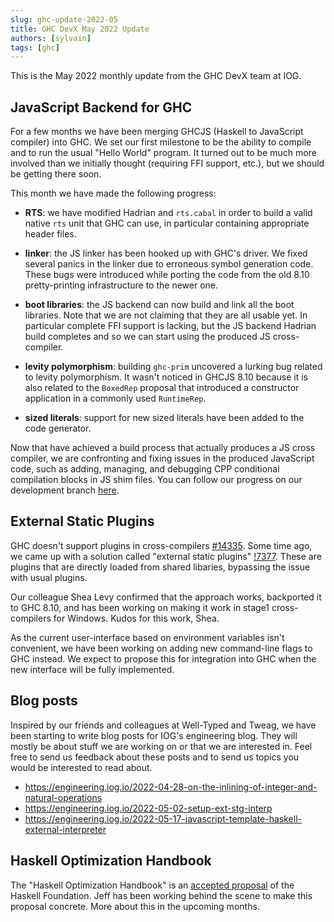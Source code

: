```yaml
---
slug: ghc-update-2022-05
title: GHC DevX May 2022 Update
authors: [sylvain]
tags: [ghc]
---
```



This is the May 2022 monthly update from the GHC DevX team at IOG.

## JavaScript Backend for GHC

For a few months we have been merging GHCJS (Haskell to JavaScript compiler) into GHC.
We set our first milestone to be the ability to compile and to run the usual "Hello World" program.
It turned out to be much more involved than we initially thought (requiring FFI support, etc.), but we should be getting there soon.

This month we have made the following progress:

- **RTS**: we have modified Hadrian and ``rts.cabal`` in order to build a valid
  native ``rts`` unit that GHC can use, in particular containing appropriate
  header files.

- **linker**: the JS linker has been hooked up with GHC's driver.
  We fixed several panics in the linker due to erroneous symbol generation code.
  These bugs were introduced while porting the code from the old 8.10 pretty-printing infrastructure to the newer one.

- **boot libraries**: the JS backend can now build and link all the boot libraries.
Note that we are not claiming that they are all usable yet. In particular complete FFI support is lacking, but the JS backend Hadrian build completes and so we can start using the produced JS cross-compiler.

- **levity polymorphism**: building ``ghc-prim`` uncovered a lurking bug related to
  levity polymorphism. It wasn't noticed in GHCJS 8.10 because it is also
  related to the ``BoxedRep`` proposal that introduced a constructor application
  in a commonly used ``RuntimeRep``.

- **sized literals**: support for new sized literals have been added to the code
  generator.

Now that have achieved a build process that actually produces a JS cross compiler, we are confronting and fixing issues in the produced JavaScript code, such as adding, managing, and debugging CPP conditional compilation blocks in JS shim files. You can follow our progress on our development branch [here](https://gitlab.haskell.org/ghc/ghc/-/tree/wip/js-staging).

## External Static Plugins

GHC doesn't support plugins in cross-compilers [#14335](https://gitlab.haskell.org/ghc/ghc/-/issues/14335).
Some time ago, we came up with a solution called "external static plugins" [!7377](https://gitlab.haskell.org/ghc/ghc/-/merge_requests/7377).
These are plugins that are directly loaded from shared libaries, bypassing the issue with usual plugins.

Our colleague Shea Levy confirmed that the approach works, backported it to GHC 8.10, and has been working on making it work in stage1 cross-compilers for Windows.
Kudos for this work, Shea.

As the current user-interface based on environment variables isn't convenient, we have been working on adding new command-line flags to GHC instead.
We expect to propose this for integration into GHC when the new interface will be fully implemented.

## Blog posts

Inspired by our friends and colleagues at Well-Typed and Tweag, we have been starting to write blog posts for IOG's engineering blog.
They will mostly be about stuff we are working on or that we are interested in.
Feel free to send us feedback about these posts and to send us topics you would be interested to read about.

- https://engineering.iog.io/2022-04-28-on-the-inlining-of-integer-and-natural-operations
- https://engineering.iog.io/2022-05-02-setup-ext-stg-interp
- https://engineering.iog.io/2022-05-17-javascript-template-haskell-external-interpreter

## Haskell Optimization Handbook

The "Haskell Optimization Handbook" is an [accepted proposal](https://github.com/haskellfoundation/tech-proposals/blob/main/proposals/accepted/026-haskell-optimization-handbook.md) of the Haskell Foundation.
Jeff has been working behind the scene to make this proposal concrete.
More about this in the upcoming months.
